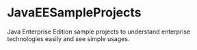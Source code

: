 # JavaEESampleProjects

Java Enterprise Edition sample projects to understand enterprise technologies easily and see simple usages.
